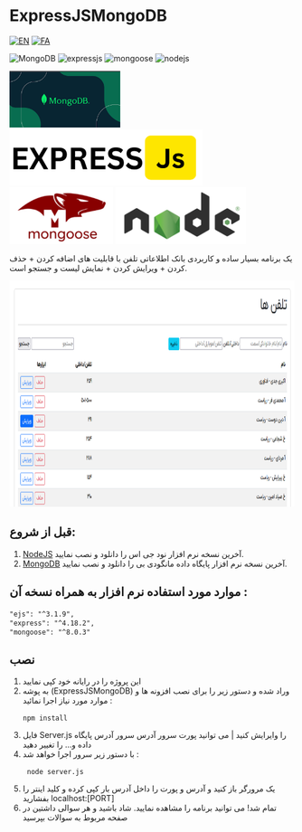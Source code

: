 # ExpressJSMongoDB

[![EN](https://img.shields.io/badge/lang-EN-red.svg)](https://github.com/akbarijedi/ExpressJSMongoDB/blob/master/README.md)
[![FA](https://img.shields.io/badge/lang-FA-blue.svg)](https://github.com/akbarijedi/ExpressJSMongoDB/blob/master/README.FA.md)

![MongoDB](https://img.shields.io/badge/MongoDB-green.svg)
![expressjs](https://img.shields.io/badge/expressjs-orange.svg)
![mongoose](https://img.shields.io/badge/mongoose-darkred.svg)
![nodejs](https://img.shields.io/badge/nodejs-darkgreen.svg)


<img style="height:100px" alt="" src="images/mongodb.png">
<img style="height:100px" src="images/expressjs.png">
<img style="height:100px" src="images/mongoose.png">
<img style="height:100px" src="images/nodejs.png">


 یک برنامه بسیار ساده و کاربردی بانک اطلاعاتی تلفن با  قابلیت های اضافه کردن + حذف کردن + ویرایش کردن + نمایش لیست و جستجو است.


[<img style="height:400px;box-shadow:10px;" src="images/program-express.png">]("https://github.com/akbarijedi/ExpressJSMongoDB")

 
## قبل از شروع:

  1) [NodeJS](https://nodejs.org/en/download/ "دریافت آخرین نسخه  NodeJS") آخرین نسخه نرم افزار نود جی اس را دانلود و نصب نمایید.
  2) [MongoDB](https://www.mongodb.com/try/download/community "دریافت آخرین نسخه MongoDB") آخرین نسخه نرم افزار پایگاه داده مانگودی بی را دانلود و نصب نمایید.




 
## موارد مورد استفاده نرم افزار به همراه نسخه آن :

    "ejs": "^3.1.9",
    "express": "^4.18.2",
    "mongoose": "^8.0.3"



## نصب

1) این پروژه را در رایانه خود کپی نمایید
2) به پوشه (ExpressJSMongoDB) وراد شده و دستور زیر را برای نصب افزونه ها و موارد مورد نیاز اجرا نمائید :
    ```
    npm install
    ```
3) فایل Server.js را وایرایش کنید | می توانید پورت سرور آدرس سرور آدرس پایگاه داده و... را تغییر دهید
4) با دستور زیر سرور اجرا خواهد شد :
   ```
    node server.js
   ```
5) یک مرورگر باز کنید و آدرس و پورت را داخل آدرس بار کپی کرده و کلید اینتر را بفشارید localhost:[PORT]
6) تمام شد! می توانید برنامه را مشاهده نمایید. شاد باشید و هر سوالی داشتین در صفحه مربوط به سوالات بپرسید
